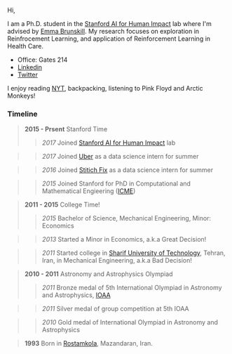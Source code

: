 Hi,

I am a Ph.D. student in the [Stanford AI for Human Impact](https://twitter.com/aiforhi) lab where I'm advised by [Emma Brunskill](https://cs.stanford.edu/people/ebrun/). My research focuses on exploration in Reinfrocement Learning, and application of Reinforcement Learning in Health Care.

- Office: Gates 214
- [Linkedin](https://www.linkedin.com/in/rkeramati/)
- [Twitter](https://twitter.com/RamtinKeramati?lang=en)

I enjoy reading [NYT](https://nytimes.com), backpacking, listening to Pink Floyd and Arctic Monkeys!

### Timeline
> **2015 - Prsent** Stanford Time
>> *2017* Joined [Stanford AI for Human Impact](https://twitter.com/aiforhi) lab

>> *2017* Joined [Uber](https://www.uber.com) as a data science intern for summer

>> *2016* Joined [Stitich Fix](https://www.stitchfix.com/) as a data science intern for summer

>> *2015* Joined Stanford for PhD in Computational and Mathematical Engieering ([ICME](http://icme.stanford.edu))

> **2011 - 2015** College Time!
>> *2015* Bachelor of Science, Mechanical Engineering, Minor: Economics

>> *2013* Started a Minor in Economics, a.k.a Great Decision! 

>> *2011* Started college in [Sharif University of Technology](https://en.wikipedia.org/wiki/Sharif_University_of_Technology), Tehran, Iran, in Mechanical Engineering, a.k.a Bad Decision!

> **2010 - 2011** Astronomy and Astrophysics Olympiad
>> *2011* Bronze medal of 5th International Olympiad in Astronomy and Astrophysics, [IOAA](https://en.wikipedia.org/wiki/International_Olympiad_on_Astronomy_and_Astrophysics)

>> *2011* Silver medal of group competition at 5th IOAA

>> *2010* Gold medal of International Olympiad in Astronomy and Astrophysics

> **1993** Born in [Rostamkola](https://en.wikipedia.org/wiki/Rostamkola), Mazandaran, Iran.
